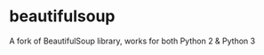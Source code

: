 beautifulsoup
=============

A fork of BeautifulSoup library, works for both Python 2 &amp; Python 3
